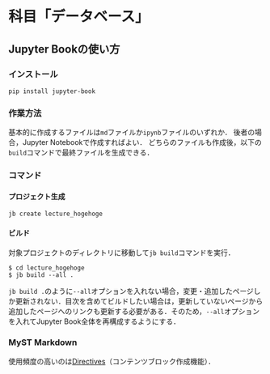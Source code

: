 # 科目「データベース」

## Jupyter Bookの使い方
### インストール
```
pip install jupyter-book
```

### 作業方法
基本的に作成するファイルは`md`ファイルか`ipynb`ファイルのいずれか．
後者の場合，Jupyter Notebookで作成すればよい．
どちらのファイルも作成後，以下の`build`コマンドで最終ファイルを生成できる．

### コマンド
#### プロジェクト生成
```
jb create lecture_hogehoge
```

#### ビルド
対象プロジェクトのディレクトリに移動して`jb build`コマンドを実行．

```
$ cd lecture_hogehoge
$ jb build --all .
```

`jb build .`のように`--all`オプションを入れない場合，変更・追加したページしか更新されない．目次を含めてビルドしたい場合は，更新していないページから追加したページへのリンクも更新する必要がある．そのため，`--all`オプションを入れてJupyter Book全体を再構成するようにする．


### MyST Markdown
使用頻度の高いのは[Directives](https://qiita.com/magolors/items/620860558661b527f267)（コンテンツブロック作成機能）．
